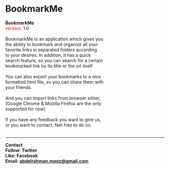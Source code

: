 BookmarkMe
==========
<b>BookmarkMe</b><br> <font color="red">version:</font> 1.0 <br><br>
BookmarkMe is an application which gives you<br>
the ability to bookmark and organize all your<br>
favorite links in separated folders according<br>
to your desires. In addition, it has a quick<br>
search feature, so you can search for a certain<br>
bookmarked link by its title or the url itself<br><br>
You can also export your bookmarks to a nice<br>
formatted html file, so you can share them with<br>
your friends.<br><br>
And you can import links from browser either,<br>
(Google Chrome & Mozilla Firefox are the only<br>
supported for now)<br><br>
If you have any feedback you want to give us,<br>
or you want to contact, feel free to do so.<br><br>
________________________________

<b> Contact </b><br>
<b>Follow: <a style="text-decoration: none" href="http://twitter.com/abdelrahmanmoez">Twitter</a> <br>
<b>Like:   <a style="text-decoration: none" href="https://www.facebook.com/abdelrahman.moez"> Facebook </a><br>
<b> Email: <a style="text-decoration: none" href="mailto:abdelrahman.moez@gmail.com"> abdelrahman.moez@gmail.com </a><b><br>
